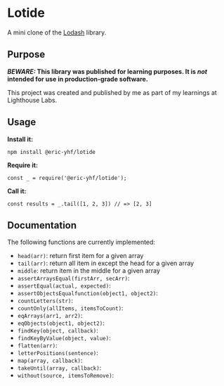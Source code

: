 # Lotide

A mini clone of the [Lodash](https://lodash.com) library.

## Purpose

**_BEWARE:_ This library was published for learning purposes. It is _not_ intended for use in production-grade software.**

This project was created and published by me as part of my learnings at Lighthouse Labs. 

## Usage

**Install it:**

`npm install @eric-yhf/lotide`

**Require it:**

`const _ = require('@eric-yhf/lotide');`

**Call it:**

`const results = _.tail([1, 2, 3]) // => [2, 3]`

## Documentation

The following functions are currently implemented:

* `head(arr)`: return first item for a given array
* `tail(arr)`: return all item in except the head for a given array
* `middle`: return item in the middle for a given array
* `assertArraysEqual(firstArr, secArr)`:
* `assertEqual(actual, expected)`:
* `assertObjectsEqualfunction(object1, object2)`:
* `countLetters(str)`:
* `countOnly(allItems, itemsToCount)`:
* `eqArrays(arr1, arr2)`:
* `eqObjects(object1, object2)`:
* `findKey(object, callback)`:
* `findKeyByValue(object, value)`:
* `flatten(arr)`:
* `letterPositions(sentence)`:
* `map(array, callback)`:
* `takeUntil(array, callback)`:
* `without(source, itemsToRemove)`: